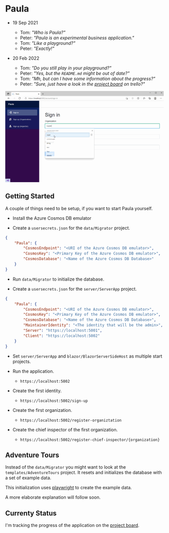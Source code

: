 # Paula

* 19 Sep 2021
  * Tom: _"Who is Paula?"_
  * Peter: _"Paula is an experimental business application."_
  * Tom: _"Like a playground?"_
  * Peter: _"Exactly!"_

* 20 Feb 2022
  * Tom: _"Do you still play ín your playground?"_
  * Peter: _"Yes, but the `README.md` might be out of date?"_
  * Tom: _"Mh, but can I have some information about the progress?"_
  * Peter: _"Sure, just have a look in the [project board](https://trello.com/b/xUlXP4Rm/paula) on trello?"_

![Introduction](/docs/bucket/42e8bf7e-3b56-475b-a9d6-d6773c822326.gif)

## Getting Started

A couple of things need to be setup, if you want to start Paula yourself.

* Install the Azure Cosmos DB emulator

* Create a `usersecrets.json` for the `data/Migrator` project.

```json
{
	"Paula": {
        "CosmosEndpoint": "<URI of the Azure Cosmos DB emulator>",
        "CosmosKey": "<Primary Key of the Azure Cosmos DB emulator>",
        "CosmosDatabase": "<Name of the Azure Cosmos DB Database>"
	}
}
```

* Run `data/Migrator` to initialize the database.

* Create a `usersecrets.json` for the `server/ServerApp` project.

```json
{
    "Paula": {
        "CosmosEndpoint": "<URI of the Azure Cosmos DB emulator>",
        "CosmosKey": "<Primary Key of the Azure Cosmos DB emulator>",
        "CosmosDatabase": "<Name of the Azure Cosmos DB Database>",
        "MaintainerIdentity": "<The identity that will be the admin>",
        "Server": "https://localhost:5001",
        "Client": "https://localhost:5002"
    }
}
```

* Set `server/ServerApp` and `blazor/BlazorServerSideHost` as multiple start projects.

* Run the application. 
  * `https://localhost:5002`
* Create the first identity. 
  * `https://localhost:5002/sign-up`
* Create the first organization. 
  * `https://localhost:5002/register-organiztation`
* Create the chief inspector of the first organization. 
  * `https://localhost:5002/register-chief-inspector/{organization}`

## Adventure Tours

Instead of the `data/Migrator` you might want to look at the `templates/AdventureTours` project. 
It resets and initializes the database with a set of example data.

This initialization uses [playwright](https://github.com/microsoft/playwright) to create the example data.

A more elaborate explanation will follow soon. 


## Currenty Status

I'm tracking the progress of the application on the [project board](https://trello.com/b/xUlXP4Rm/paula).
